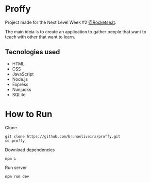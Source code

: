 # Proffy
Project made for the Next Level Week #2 [@Rocketseat](https://github.com/Rocketseat).

The main ideia is to create an application to gather people that want to teach with other that want to learn.

## Tecnologies used
- HTML
- CSS
- JavaScript
- Node.js
- Express
- Nunjucks
- SQLite

# How to Run
Clone
```
git clone https://github.com/brunaoliveira/proffy.git
cd proffy
```

Download dependencies
```
npm i
```


Run server
```
npm run dev
```

